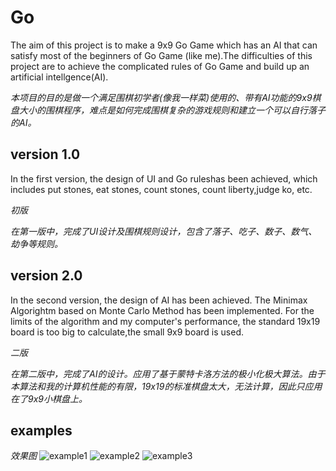 # Go
 The aim of this project is to make a 9x9 Go Game which has an AI that can satisfy most of the beginners of Go Game (like me).The difficulties of this project are to achieve the complicated rules of Go Game and build up an artificial intellgence(AI). 

*本项目的目的是做一个满足围棋初学者(像我一样菜)使用的、带有AI功能的9x9棋盘大小的围棋程序，难点是如何完成围棋复杂的游戏规则和建立一个可以自行落子的AI。*

## version 1.0
In the first version, the design of UI and Go ruleshas been achieved, which includes put stones, eat stones, count stones, count liberty,judge ko, etc.

*初版*

*在第一版中，完成了UI设计及围棋规则设计，包含了落子、吃子、数子、数气、劫争等规则。*

## version 2.0
In the second version, the design of AI has been achieved. The Minimax Algorightm based on Monte Carlo Method has been implemented. For the limits of the algorithm and my computer's performance, the standard 19x19 board is too big to calculate,the small 9x9 board is used.

*二版*

*在第二版中，完成了AI的设计。应用了基于蒙特卡洛方法的极小化极大算法。由于本算法和我的计算机性能的有限，19x19的标准棋盘太大，无法计算，因此只应用在了9x9小棋盘上。*

## examples
*效果图*
![example1](Go/version_2.0/src/gogame/Icons/example1.png)
![example2](Go/version_2.0/src/gogame/Icons/example2.png)
![example3](Go/version_2.0/src/gogame/Icons/example3.png)
